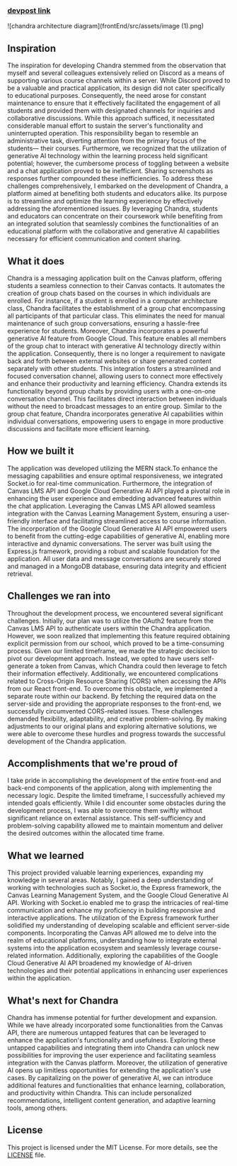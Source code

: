 ### [devpost link](https://devpost.com/software/chandra-dk1ulx?ref_content=my-projects-tab&ref_feature=my_projects)

![chandra architecture diagram](frontEnd/src/assets/image (1).png)

## Inspiration
The inspiration for developing Chandra stemmed from the observation that myself and several colleagues extensively relied on Discord as a means of supporting various course channels within a server. While Discord proved to be a valuable and practical application, its design did not cater specifically to educational purposes. Consequently, the need arose for constant maintenance to ensure that it effectively facilitated the engagement of all students and provided them with designated channels for inquiries and collaborative discussions. While this approach sufficed, it necessitated considerable manual effort to sustain the server's functionality and uninterrupted operation. This responsibility began to resemble an administrative task, diverting attention from the primary focus of the students— their courses. Furthermore, we recognized that the utilization of generative AI technology within the learning process held significant potential; however, the cumbersome process of toggling between a website and a chat application proved to be inefficient. Sharing screenshots as responses further compounded these inefficiencies.
To address these challenges comprehensively, I embarked on the development of Chandra, a platform aimed at benefiting both students and educators alike. Its purpose is to streamline and optimize the learning experience by effectively addressing the aforementioned issues. By leveraging Chandra, students and educators can concentrate on their coursework while benefiting from an integrated solution that seamlessly combines the functionalities of an educational platform with the collaborative and generative AI capabilities necessary for efficient communication and content sharing.
## What it does
Chandra is a messaging application built on the Canvas platform, offering students a seamless connection to their Canvas contacts. It automates the creation of group chats based on the courses in which individuals are enrolled. For instance, if a student is enrolled in a computer architecture class, Chandra facilitates the establishment of a group chat encompassing all participants of that particular class. This eliminates the need for manual maintenance of such group conversations, ensuring a hassle-free experience for students.
Moreover, Chandra incorporates a powerful generative AI feature from Google Cloud. This feature enables all members of the group chat to interact with generative AI technology directly within the application. Consequently, there is no longer a requirement to navigate back and forth between external websites or share generated content separately with other students. This integration fosters a streamlined and focused conversation channel, allowing users to connect more effectively and enhance their productivity and learning efficiency.
Chandra extends its functionality beyond group chats by providing users with a one-on-one conversation channel. This facilitates direct interaction between individuals without the need to broadcast messages to an entire group. Similar to the group chat feature, Chandra incorporates generative AI capabilities within individual conversations, empowering users to engage in more productive discussions and facilitate more efficient learning.
## How we built it
The application was developed utilizing the MERN stack.To enhance the messaging capabilities and ensure optimal responsiveness, we integrated Socket.io for real-time communication.
Furthermore, the integration of Canvas LMS API and Google Cloud Generative AI API played a pivotal role in enhancing the user experience and embedding advanced features within the chat application. Leveraging the Canvas LMS API allowed seamless integration with the Canvas Learning Management System, ensuring a user-friendly interface and facilitating streamlined access to course information. The incorporation of the Google Cloud Generative AI API empowered users to benefit from the cutting-edge capabilities of generative AI, enabling more interactive and dynamic conversations.
The server was built using the Express.js framework, providing a robust and scalable foundation for the application. All user data and message conversations are securely stored and managed in a MongoDB database, ensuring data integrity and efficient retrieval.
## Challenges we ran into
Throughout the development process, we encountered several significant challenges. Initially, our plan was to utilize the OAuth2 feature from the Canvas LMS API to authenticate users within the Chandra application. However, we soon realized that implementing this feature required obtaining explicit permission from our school, which proved to be a time-consuming process. Given our limited timeframe, we made the strategic decision to pivot our development approach. Instead, we opted to have users self-generate a token from Canvas, which Chandra could then leverage to fetch their information effectively.
Additionally, we encountered complications related to Cross-Origin Resource Sharing (CORS) when accessing the APIs from our React front-end. To overcome this obstacle, we implemented a separate route within our backend. By fetching the required data on the server-side and providing the appropriate responses to the front-end, we successfully circumvented CORS-related issues.
These challenges demanded flexibility, adaptability, and creative problem-solving. By making adjustments to our original plans and exploring alternative solutions, we were able to overcome these hurdles and progress towards the successful development of the Chandra application.
## Accomplishments that we're proud of
I take pride in accomplishing the development of the entire front-end and back-end components of the application, along with implementing the necessary logic. Despite the limited timeframe, I successfully achieved my intended goals efficiently. While I did encounter some obstacles during the development process, I was able to overcome them swiftly without significant reliance on external assistance. This self-sufficiency and problem-solving capability allowed me to maintain momentum and deliver the desired outcomes within the allocated time frame.
## What we learned
This project provided valuable learning experiences, expanding my knowledge in several areas. Notably, I gained a deep understanding of working with technologies such as Socket.io, the Express framework, the Canvas Learning Management System, and the Google Cloud Generative AI API.
Working with Socket.io enabled me to grasp the intricacies of real-time communication and enhance my proficiency in building responsive and interactive applications. The utilization of the Express framework further solidified my understanding of developing scalable and efficient server-side components.
Incorporating the Canvas API allowed me to delve into the realm of educational platforms, understanding how to integrate external systems into the application ecosystem and seamlessly leverage course-related information.
Additionally, exploring the capabilities of the Google Cloud Generative AI API broadened my knowledge of AI-driven technologies and their potential applications in enhancing user experiences within the application.
## What's next for Chandra
Chandra has immense potential for further development and expansion. While we have already incorporated some functionalities from the Canvas API, there are numerous untapped features that can be leveraged to enhance the application's functionality and usefulness. Exploring these untapped capabilities and integrating them into Chandra can unlock new possibilities for improving the user experience and facilitating seamless integration with the Canvas platform.
Moreover, the utilization of generative AI opens up limitless opportunities for extending the application's use cases. By capitalizing on the power of generative AI, we can introduce additional features and functionalities that enhance learning, collaboration, and productivity within Chandra. This can include personalized recommendations, intelligent content generation, and adaptive learning tools, among others.

## License
This project is licensed under the MIT License. For more details, see the [LICENSE](LICENSE.txt) file.


